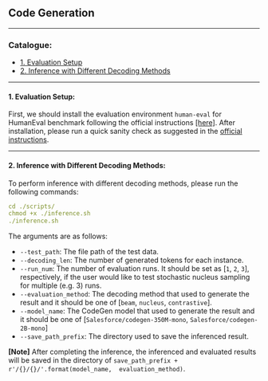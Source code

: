 ## Code Generation

****

### Catalogue:
* <a href='#evaluation_setup'>1. Evaluation Setup</a>
* <a href='#inference'>2. Inference with Different Decoding Methods</a>

****
<span id='evaluation_setup'/>

#### 1. Evaluation Setup:

First, we should install the evaluation environment `human-eval` for HumanEval benchmark following the official instructions [[here]](https://github.com/openai/human-eval). After installation, please run a quick sanity check as suggested in the [official instructions](https://github.com/openai/human-eval#usage).

****
<span id='inference'/>

#### 2. Inference with Different Decoding Methods:
To perform inference with different decoding methods, please run the following commands:
```yaml
cd ./scripts/
chmod +x ./inference.sh
./inference.sh
```

The arguments are as follows:
* `--test_path`: The file path of the test data.
* `--decoding_len`: The number of generated tokens for each instance.
* `--run_num`: The number of evaluation runs. It should be set as [`1`, `2`, `3`], respectively, if the user would like to test stochastic nucleus sampling for multiple (e.g. 3) runs.
* `--evaluation_method`: The decoding method that used to generate the result and it should be one of [`beam`, `nucleus`, `contrastive`].
* `--model_name`: The CodeGen model that used to generate the result and it should be one of [`Salesforce/codegen-350M-mono`, `Salesforce/codegen-2B-mono`]
* `--save_path_prefix`: The directory used to save the inferenced result.

**[Note]** After completing the inference, the inferenced and evaluated results will be saved in the directory of `save_path_prefix + r'/{}/{}/'.format(model_name, 
        evaluation_method)`.
